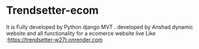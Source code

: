 # Trendsetter-ecom

It is Fully developed by Python django MVT .
developed by Anshad
dynamic website and all functionality for a ecomerce website
live Like :https://trendsetter-w27t.onrender.com
